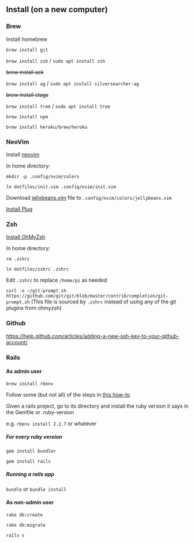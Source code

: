 ## Install (on a new computer)

### Brew

Install homebrew

`brew install git`

`brew install zsh` / `sudo apt install zsh`

~~brew install ack~~

`brew install ag` / `sudo apt install silversearcher-ag`

~~brew install ctags~~

`brew install tree` / `sudo apt install tree`

`brew install npm`

`brew install heroku/brew/heroku`

### NeoVim

Install [neovim](https://github.com/neovim/neovim/wiki/Installing-Neovim)

In home directory:

`mkdir -p .config/nvim/colors`

`ln dotfiles/init.vim .config/nvim/init.vim`

Download [jellybeans.vim](https://github.com/nanotech/jellybeans.vim) file to `.config/nvim/colors/jellybeans.vim`

[Install Plug](https://github.com/junegunn/vim-plug#neovim)


### Zsh

[Install OhMyZsh](https://github.com/robbyrussell/oh-my-zsh)

In home directory:

`rm .zshrc`

`ln dotfiles/zshrc .zshrc`

Edit `.zshrc` to replace `/home/pi` as needed

`curl -o ~/git-prompt.sh https://github.com/git/git/blob/master/contrib/completion/git-prompt.sh` (This file is sourced by `.zshrc` instead of using any of the git plugins from ohmyzsh)

### Github

https://help.github.com/articles/adding-a-new-ssh-key-to-your-github-account/

### Rails

#### As admin user

`brew install rbenv`

Follow some (but not all) of the steps in [this how-to](https://gorails.com/setup/osx/10.13-high-sierra)

Given a rails project, go to its directory and install the ruby version it says in the Gemfile or .ruby-version

e.g. `rbenv install 2.2.7` or whatever

##### For every ruby version

`gem install bundler`

`gem install rails`

##### Running a rails app

`bundle` or `bundle install`

#### As non-admin user

`rake db:create`

`rake db:migrate`

`rails s`
